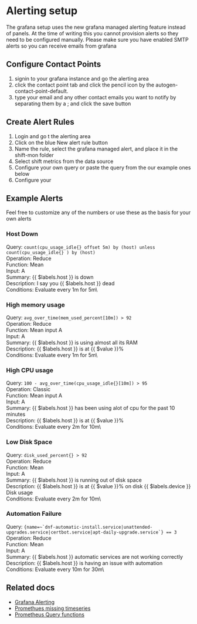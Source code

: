 # Alerting setup
The grafana setup uses the new grafana managed alerting feature instead of panels.
At the time of writing this you cannot provision alerts so they need to be configured manually. 
Please make sure you have enabled SMTP alerts so you can receive emails from grafana

## Configure Contact Points
1. signin to your grafana instance and go the alerting area
2. click the contact point tab and click the pencil icon by the autogen-contact-point-default.
3. type your email and any other contact emails you want to notify by separating them by a ; and click the save button

## Create Alert Rules
1. Login and go t the alerting area
2. Click on the blue New alert rule button
3. Name the rule, select the grafana managed alert, and place it in the shift-mon folder
4. Select shift metrics from the data source
5. Configure your own query or paste the query from the  our example ones below
6. Configure your


## Example Alerts
Feel free to customize any of the numbers or use these as the basis for your own alerts


### Host Down
Query: ```count(cpu_usage_idle{} offset 5m) by (host) unless count(cpu_usage_idle{} ) by (host)```\
Operation: Reduce\
Function: Mean\
Input: A\
Summary: {{ $labels.host }} is down\
Description: I say you {{ $labels.host }} dead\
Conditions: Evaluate every 1m for 5m\


### High memory usage
Query: ```avg_over_time(mem_used_percent[10m]) > 92```\
Operation: Reduce\
Function: Mean input A\
Input: A\
Summary: {{ $labels.host }} is using almost all its RAM\
Description: {{ $labels.host }} is at {{ $value }}%\
Conditions: Evaluate every 1m for 5m\


### High CPU usage
Query: ```100 - avg_over_time(cpu_usage_idle{}[10m]) > 95```\
Operation: Classic \
Function: Mean input A\
Input: A\
Summary: {{ $labels.host }} has been using alot of cpu for the past 10 minutes\
Description: {{ $labels.host }} is at {{ $value }}%\
Conditions: Evaluate every 2m for 10m\


### Low Disk Space
Query: ```disk_used_percent{} > 92```\
Operation: Reduce\
Function: Mean\
Input: A \
Summary: {{ $labels.host }} is running out of disk space\
Description: {{ $labels.host }} is at {{ $value }}% on disk {{ $labels.device }} Disk usage\
Conditions: Evaluate every 2m for 10m\

### Automation Failure
Query: ```{name=~`dnf-automatic-install.service|unattended-upgrades.service|certbot.service|apt-daily-upgrade.service`} == 3```\
Operation: Reduce\
Function: Mean\
Input: A\
Summary: {{ $labels.host }} automatic services are not working correctly\
Description: {{ $labels.host }} is having an issue with automation\
Conditions: Evaluate every 10m for 30m\

## Related docs
* [Grafana Alerting](https://grafana.com/docs/grafana/latest/alerting/)
* [Promethues missing timeseries]()
* [Prometheus Query functions](https://prometheus.io/docs/prometheus/latest/querying/functions/)